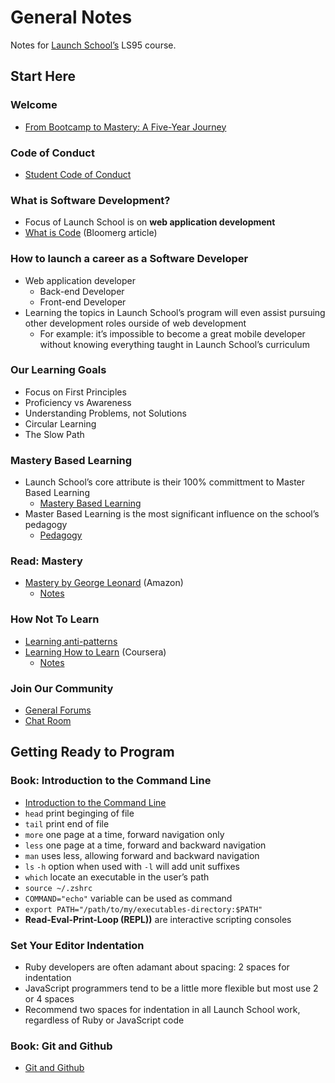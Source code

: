 # General Notes

Notes for [Launch School’s](https://launchschool.com) LS95 course.

## Start Here

### Welcome
* [From Bootcamp to Mastery: A Five-Year Journey](https://medium.com/launch-school/from-bootcamp-to-mastery-a-five-year-journey-8b1bce8f2cd)

### Code of Conduct
* [Student Code of Conduct](https://launchschool.com/code_of_conduct)

### What is Software Development?
* Focus of Launch School is on **web application development**
* [What is Code](https://www.bloomberg.com/graphics/2015-paul-ford-what-is-code) (Bloomerg article)

### How to launch a career as a Software Developer
* Web application developer
  * Back-end Developer
  * Front-end Developer
* Learning the topics in Launch School’s program will even assist pursuing other development roles ourside of web development
  *  For example: it’s impossible to become a great mobile developer without knowing everything taught in Launch School’s curriculum

### Our Learning Goals
* Focus on First Principles
* Proficiency vs Awareness
* Understanding Problems, not Solutions
* Circular Learning
* The Slow Path

### Mastery Based Learning
* Launch School’s core attribute is their 100% committment to Master Based Learning
  * [Mastery Based Learning](https://launchschool.com/mastery)
* Master Based Learning is the most significant influence on the school’s pedagogy
  * [Pedagogy](https://launchschool.com/pedagogy)

### Read: Mastery
* [Mastery by George Leonard](https://www.amazon.com/Mastery-Keys-Success-Long-Term-Fulfillment/dp/0452267560) (Amazon)
  * [Notes](mastery/notes.md)

### How Not To Learn
* [Learning anti-patterns](https://www.launchschool.com/blog/webinar-learning-to-code-anti-patterns)
* [Learning How to Learn](https://www.coursera.org/learn/learning-how-to-learn) (Coursera)
  * [Notes](learning_how_to_learn/notes.md)

### Join Our Community
* [General Forums](https://launchschool.com/forum)
* [Chat Room](https://launchschool.com/chat)

## Getting Ready to Program

### Book: Introduction to the Command Line
* [Introduction to the Command Line](https://launchschool.com/books/command_line)
* `head` print beginging of file
* `tail` print end of file
* `more` one page at a time, forward navigation only
* `less` one page at a time, forward and backward navigation
* `man` uses less, allowing forward and backward navigation
* `ls` `-h` option when used with `-l` will add unit suffixes
* `which` locate an executable in the user’s path
* `source ~/.zshrc`
* `COMMAND="echo"` variable can be used as command
* `export PATH="/path/to/my/executables-directory:$PATH"`
* **Read-Eval-Print-Loop (REPL))** are interactive scripting consoles

### Set Your Editor Indentation
* Ruby developers are often adamant about spacing: 2 spaces for indentation
* JavaScript programmers tend to be a little more flexible but most use 2 or 4 spaces
* Recommend two spaces for indentation in all Launch School work, regardless of Ruby or JavaScript code

### Book: Git and Github
* [Git and Github](https://launchschool.com/books/git)
